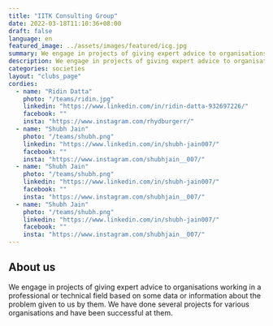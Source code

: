 ```yaml
---
title: "IITK Consulting Group"
date: 2022-03-18T11:10:36+08:00
draft: false
language: en
featured_image: ../assets/images/featured/icg.jpg
summary: We engage in projects of giving expert advice to organisations working in a professional or technical field based on some data or information about the problem given to us by them. We have done several projects for various organisations and have been successful at them.
description: We engage in projects of giving expert advice to organisations working in a professional or technical field based on some data or information about the problem given to us by them. We have done several projects for various organisations and have been successful at them.
categories: societies
layout: "clubs_page"
cordies:
  - name: "Ridin Datta"
    photo: "/teams/ridin.jpg"
    linkedin: "https://www.linkedin.com/in/ridin-datta-932697226/"
    facebook: ""
    insta: "https://www.instagram.com/rhydburgerr/"
  - name: "Shubh Jain"
    photo: "/teams/shubh.png"
    linkedin: "https://www.linkedin.com/in/shubh-jain007/"
    facebook: ""
    insta: "https://www.instagram.com/shubhjain__007/"
  - name: "Shubh Jain"
    photo: "/teams/shubh.png"
    linkedin: "https://www.linkedin.com/in/shubh-jain007/"
    facebook: ""
    insta: "https://www.instagram.com/shubhjain__007/"
  - name: "Shubh Jain"
    photo: "/teams/shubh.png"
    linkedin: "https://www.linkedin.com/in/shubh-jain007/"
    facebook: ""
    insta: "https://www.instagram.com/shubhjain__007/"
---
```

## About us 
We engage in projects of giving expert advice to organisations working in a professional or technical field based on some data or information about the problem given to us by them. We have done several projects for various organisations and have been successful at them.
